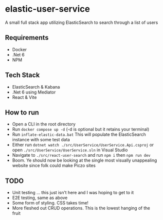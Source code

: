# elastic-user-service
A small full stack app utilizing ElasticSearch to search through a list of users

## Requirements 

 - Docker
 - .Net 6
 - NPM

## Tech Stack

 - ElasticSearch & Kabana
 - .Net 6 using Mediator 
 - React & Vite

## How to run 

 - Open a CLI in the root directory
 - Run `docker compose up -d` (-d is optional but it retains your terminal)
 - Run `inflate-elastic-data.bat` This will populate the ElasticSearch instance with some test data
 - Either run `dotnet watch ./src/UserService/UserService.Api.csproj` or open `./src/UserService/UserService.sln` in Visual Studio
 - Navigate to `./src/react-user-search` and run `npm i` then `npm run dev`
 - Boom. Ye should now be looking at the single most visually unappealing website since folk could make Piczo sites

## TODO

 - Unit testing ... this just isn't here and I was hoping to get to it
 - E2E testing, same as above
 - Some form of styling. CSS takes time! 
 - More fleshed out CRUD operations. This is the lowest hanging of the fruit